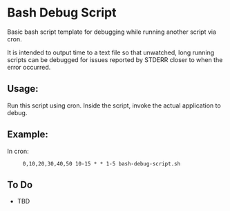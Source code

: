 # Bash Debug Script
Basic bash script template for debugging while running another script via cron.  

It is intended to output time to a text file so that unwatched, long running scripts can be debugged for issues reported by STDERR closer to when the error occurred.

## Usage: 
Run this script using cron.  Inside the script, invoke the actual application to debug.

## Example: 

In cron:
```
     0,10,20,30,40,50 10-15 * * 1-5 bash-debug-script.sh 
```

## To Do

- TBD
